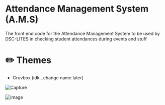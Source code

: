 # Attendance Management System (A.M.S)
The front end code for the Attendance Management System to be used by DSC-LITES in checking student attendances during events and stuff
# ✏️ Themes 
- Gruvbox (idk...change name later)
  
![Capture](https://github.com/user-attachments/assets/ab724c2f-29f7-4580-957f-32ccfc48d4b9)

![image](https://github.com/user-attachments/assets/3c0a1efe-8a66-4fc6-82d2-d19d0ac8b545)

